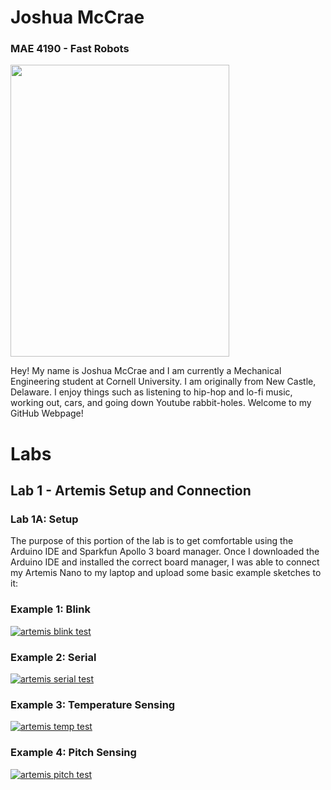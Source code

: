 # Joshua McCrae

### MAE 4190 - Fast Robots

<img src="ferraripose.png" width="350" height="467">

Hey! My name is Joshua McCrae and I am currently a Mechanical Engineering student at Cornell University. I am originally from New Castle, Delaware. I enjoy things such as listening to hip-hop and lo-fi music, working out, cars, and going down Youtube rabbit-holes. Welcome to my GitHub Webpage!

# Labs

## Lab 1 - Artemis Setup and Connection

### Lab 1A: Setup

The purpose of this portion of the lab is to get comfortable using the Arduino IDE and Sparkfun Apollo 3 board manager. Once I downloaded the Arduino IDE and installed the correct board manager, I was able to connect my Artemis Nano to my laptop and upload some basic example sketches to it:

### Example 1: Blink
[![artemis blink test](http://img.youtube.com/vi/U8jd9H0t-VI/0.jpg)](http://www.youtube.com/watch?v=U8jd9H0t-VI)

### Example 2: Serial
[![artemis serial test](http://img.youtube.com/vi/iKPp8C9dj7k/0.jpg)](http://www.youtube.com/watch?v=iKPp8C9dj7k)

### Example 3: Temperature Sensing
[![artemis temp test](http://img.youtube.com/vi/pteChHeaMxI/0.jpg)](http://www.youtube.com/watch?v=pteChHeaMxI)

### Example 4: Pitch Sensing
[![artemis pitch test](http://img.youtube.com/vi/CNzyPZD0Jy4/0.jpg)](http://www.youtube.com/watch?v=CNzyPZD0Jy4)




